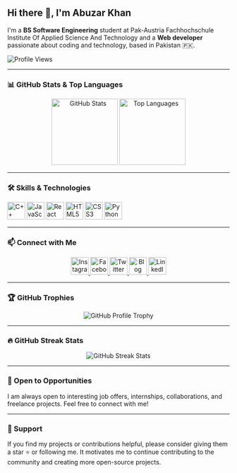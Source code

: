 ## Hi there 👋, I'm Abuzar Khan

I'm a **BS Software Engineering** student at Pak-Austria Fachhochschule Institute Of Applied Science And Technology and a **Web developer** passionate about coding and technology, based in Pakistan 🇵🇰.

![Profile Views](https://komarev.com/ghpvc/?username=Abuzar-Khan2023&color=brightgreen)

---

### 📊 GitHub Stats & Top Languages

<div align="center">
  <img src="https://github-readme-stats.vercel.app/api?username=Abuzar-Khan2023&hide_title=false&hide_rank=false&show_icons=true&include_all_commits=true&count_private=true&theme=dracula&locale=en&hide_border=false" height="150" alt="GitHub Stats" />
  <img src="https://github-readme-stats.vercel.app/api/top-langs/?username=Abuzar-Khan2023&layout=compact&card_width=320&langs_count=5&theme=dracula&hide_border=false" height="150" alt="Top Languages" />
</div>

---

### 🛠️ Skills & Technologies

<div align="left">
  <img src="https://img.icons8.com/color/48/000000/c-plus-plus-logo.png" height="40" alt="C++" title="C++" />
  <img src="https://cdn.jsdelivr.net/gh/devicons/devicon/icons/javascript/javascript-original.svg" height="40" alt="JavaScript" title="JavaScript" />
  <img src="https://cdn.jsdelivr.net/gh/devicons/devicon/icons/react/react-original.svg" height="40" alt="React" title="React" />
  <img src="https://cdn.jsdelivr.net/gh/devicons/devicon/icons/html5/html5-original.svg" height="40" alt="HTML5" title="HTML5" />
  <img src="https://cdn.jsdelivr.net/gh/devicons/devicon/icons/css3/css3-original.svg" height="40" alt="CSS3" title="CSS3" />
  <img src="https://cdn.jsdelivr.net/gh/devicons/devicon/icons/python/python-original.svg" height="40" alt="Python" title="Python" />
</div>

---

### 📫 Connect with Me

<div align="center">
  <a href="https://www.instagram.com/abuzarkhanse?igsh=MTFlNTN6bDgyandsbA==" target="_blank">
    <img src="https://img.shields.io/badge/Instagram-E4405F?style=for-the-badge&logo=instagram&logoColor=white" height="40" alt="Instagram" />
  </a>
  <a href="https://www.facebook.com/AbuzarKhan9900?mibextid=ZbWKwL" target="_blank">
    <img src="https://img.shields.io/badge/Facebook-1877F2?style=for-the-badge&logo=facebook&logoColor=white" height="40" alt="Facebook" />
  </a>
  <a href="https://x.com/abuzarkhanse?t=CbtzGoOQ1cmH5g07yb_QTw&s=09" target="_blank">
    <img src="https://img.shields.io/badge/Twitter-1DA1F2?style=for-the-badge&logo=twitter&logoColor=white" height="40" alt="Twitter" />
  </a>
  <a href="https://abuzar-khan2023.github.io/EarningInk/" target="_blank">
    <img src="https://img.shields.io/badge/Blog-FF5722?style=for-the-badge&logo=blogger&logoColor=white" height="40" alt="Blog" />
  </a>
  <a href="https://www.linkedin.com/in/abuzarkhan-pakistan/" target="_blank">
    <img src="https://img.shields.io/badge/LinkedIn-0077B5?style=for-the-badge&logo=linkedin&logoColor=white" height="40" alt="LinkedIn" />
  </a>
</div>

---

### 🏆 GitHub Trophies

<div align="center">
  <img src="https://github-profile-trophy.vercel.app/?username=Abuzar-Khan2023&theme=radical&no-frame=false&no-bg=true&margin-w=4" alt="GitHub Profile Trophy" />
</div>

---

### 🔥 GitHub Streak Stats

<div align="center">
  <img src="https://github-readme-streak-stats.herokuapp.com/?user=Abuzar-Khan2023&theme=black-ice&hide_border=true&stroke=0000&background=060A0CD0" alt="GitHub Streak Stats" />
</div>

---

### 🤝 Open to Opportunities

I am always open to interesting job offers, internships, collaborations, and freelance projects. Feel free to connect with me!

---

### 🌟 Support

If you find my projects or contributions helpful, please consider giving them a star ⭐ or following me. It motivates me to continue contributing to the community and creating more open-source projects.
